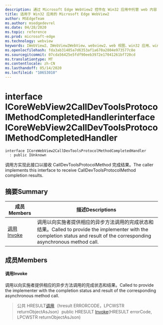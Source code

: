 ```yaml
---
description: 通过 Microsoft Edge WebView2 控件在 Win32 应用中托管 web 内容
title: 适用于 Win32 应用的 Microsoft Edge WebView2
author: MSEdgeTeam
ms.author: msedgedevrel
ms.date: 04/28/2020
ms.topic: reference
ms.prod: microsoft-edge
ms.technology: webview
keywords: IWebView2、IWebView2WebView、webview2、web 视图、win32 应用、win32、edge、ICoreWebView2、ICoreWebView2Controller、浏览器控件、边缘 html
ms.openlocfilehash: fda3ab31405a7d6353af1a670a2804e973577c8e
ms.sourcegitcommit: 07cda56425e5fdf90eeb3972e17041261bf720cd
ms.translationtype: MT
ms.contentlocale: zh-CN
ms.lasthandoff: 05/14/2020
ms.locfileid: "10653010"
---
```

# <span data-ttu-id="9aa34-104">interface ICoreWebView2CallDevToolsProtocolMethodCompletedHandler</span><span class="sxs-lookup"><span data-stu-id="9aa34-104">interface ICoreWebView2CallDevToolsProtocolMethodCompletedHandler</span></span> 

```
interface ICoreWebView2CallDevToolsProtocolMethodCompletedHandler
  : public IUnknown
```

<span data-ttu-id="9aa34-105">调用方实现此接口以接收 CallDevToolsProtocolMethod 完成结果。</span><span class="sxs-lookup"><span data-stu-id="9aa34-105">The caller implements this interface to receive CallDevToolsProtocolMethod completion results.</span></span>

## <span data-ttu-id="9aa34-106">摘要</span><span class="sxs-lookup"><span data-stu-id="9aa34-106">Summary</span></span>

 <span data-ttu-id="9aa34-107">成员</span><span class="sxs-lookup"><span data-stu-id="9aa34-107">Members</span></span>                        | <span data-ttu-id="9aa34-108">描述</span><span class="sxs-lookup"><span data-stu-id="9aa34-108">Descriptions</span></span>
--------------------------------|---------------------------------------------
[<span data-ttu-id="9aa34-109">调用</span><span class="sxs-lookup"><span data-stu-id="9aa34-109">Invoke</span></span>](#invoke) | <span data-ttu-id="9aa34-110">调用以向实施者提供相应的异步方法调用的完成状态和结果。</span><span class="sxs-lookup"><span data-stu-id="9aa34-110">Called to provide the implementer with the completion status and result of the corresponding asynchronous method call.</span></span>

## <span data-ttu-id="9aa34-111">成员</span><span class="sxs-lookup"><span data-stu-id="9aa34-111">Members</span></span>

#### <span data-ttu-id="9aa34-112">调用</span><span class="sxs-lookup"><span data-stu-id="9aa34-112">Invoke</span></span> 

<span data-ttu-id="9aa34-113">调用以向实施者提供相应的异步方法调用的完成状态和结果。</span><span class="sxs-lookup"><span data-stu-id="9aa34-113">Called to provide the implementer with the completion status and result of the corresponding asynchronous method call.</span></span>

> <span data-ttu-id="9aa34-114">公共 HRESULT[调用](#invoke)（hresult ERRORCODE，LPCWSTR returnObjectAsJson）</span><span class="sxs-lookup"><span data-stu-id="9aa34-114">public HRESULT [Invoke](#invoke)(HRESULT errorCode, LPCWSTR returnObjectAsJson)</span></span>

